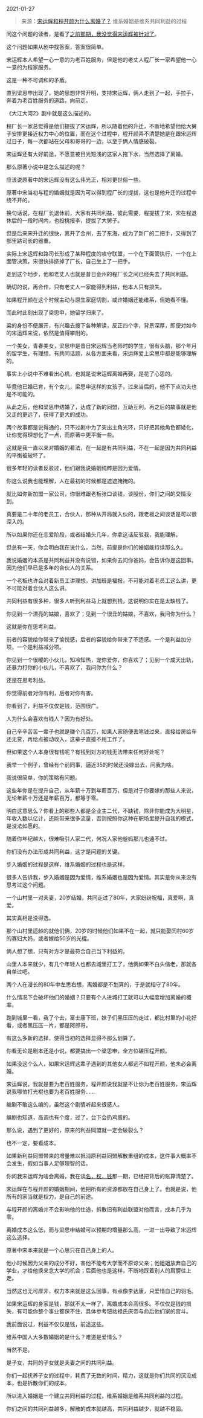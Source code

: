 2021-01-27

> 来源：[宋运辉和程开颜为什么离婚了？](http://mp.weixin.qq.com/s?__biz=MzU0MjYwNDU2Mw==&mid=2247496095&idx=2&sn=50fab10718d21a9a2ac5076b3dde258f&chksm=fb1a9de3cc6d14f51bd69f4caf8b1885e5f36dd8873f2dead4c316614204fae0298d4c0015d5&scene=27#wechat_redirect)
> 维系婚姻是维系共同利益的过程

问这个问题的读者，是看了[之前那期，我没觉得宋运辉被针对了](https://mp.weixin.qq.com/s?__biz=MzU0MjYwNDU2Mw==&mid=2247495660&idx=1&sn=ab3278a4675c8403b84aabbe09d0e616&chksm=fb1a8390cc6d0a86e5be648c1c39a612ccd25f795c674276e6c335d67931c91bc3baf2c2d85b&scene=21#wechat_redirect)。

  

这个问题如果从剧中找答案，答案很简单。

  

宋运辉本人希望一心一意的为老百姓服务，但是他的老丈人程厂长一家希望他一心一意的为程家服务。

  

这是一种不可调和的矛盾。

  

直到梁思申出现了，她的思想非常开明，支持宋运辉，俩人走到了一起，手拉手，奔着为老百姓服务的道路，向前走。

  

《大江大河2》剧中就是这么描述的。

  

程厂长一家总觉得是他们提拔了宋运辉，所以随着他的升迁，不断地希望他给大舅子安排更接近权力中心的位置，而在这个过程中，程开颜弄不清楚她是在跟宋运辉过日子，每一次都站在父母和哥哥的一边，以至于俩人情感破裂。

  

宋运辉还有大好前途，不愿意被目光短浅的这家人拖下水，当然选择了离婚。

  

那么原著小说中是怎么描述的呢？

  

应该说原著中的宋运辉没有这么伟光正，相对更世俗一些。

  

原著中宋当初与程的婚姻就是因为可以得到程厂长的提拔，这也是他升迁的过程中绕不开的。

  

换句话说，在程厂长退休前，大家有共同利益，彼此需要，程提拔了宋，宋在程退休后的一段时间内，也投桃报李，提拔了大舅子。

  

但是后来宋升迁的很快，离开了金州，去了东海，成为了新厂的二把手，又得到了部里路司长的器重。

  

实际上宋运辉和路司长形成了某种程度的攻守联盟，一个在下面管执行，一个在上面管决策，宋很快排挤掉了厂长，自己坐上了一把手。

  

走到这个地步，他和老丈人也就是昔日金州的程厂长之间已经失去了共同利益。

  

确切的说，再合作，只有老丈人一家能得到利益，他本人只有损失。

  

如果程开颜在这个时候主动与原生家庭切割，或许婚姻还能维系，但她看不懂。

  

而此时此刻出现了梁思申，她留学归来了。

  

粱的身份不便展开，有兴趣去搜下各种解读，反正四个字，背景深厚，即便对如今的宋运辉来说，依然是值得攀附的。

  

一个美女，青春美女，梁思申是昔日宋运辉当老师时的学生，很有头脑，那个年月的留学生，有理想，有共同话题，从各方面来看，宋运辉爱上梁思申都是能够理解的。

  

事实上小说中不难看出心机，也就是说宋运辉离婚再娶，是花了心思的。

  

毕竟他已婚已育，有个女儿，梁思申这样的女孩子，过来当后妈，他不下点功夫也是不可能的。

  

从此之后，他和梁思申结婚了，达成了新的同盟，互助互利。再之后的故事就是他又走的更远了，获得了更大的成功。

  

两个故事都是说得通的，只不过剧中为了突出主角光环，只好把其他角色都矮化，让你觉得理想化了一点，而原著中更平衡一些。

  

这就是我一直以来对婚姻的看法，在一起是有共同利益，不在一起是因为共同利益的平衡被破坏了。  

  

很多年轻的读者反驳过，他们跟我说婚姻纯粹是因为爱情。

  

你这么说我也能理解，人在最初的时候都是遮遮掩掩的。

  

就比如你新加盟一家公司，你很难跟老板张口谈钱，谈股份，你们之间的交情没到。

  

真要是二十年的老员工，合伙人，那种从开局就入伙的，跟老板之间谈话是可以很深入的。

  

所以如果你还在恋爱阶段，或者结婚头几年，你拿这话反驳我，我能理解。

  

但总有一天，你会明白我在说什么，当然，前提是你们的婚姻能持续那么久。

  

我说婚姻的本质是共同利益并没有说错，如果你去问你爸妈，会告诉你是这回事。因为他们早已是多年的合伙人的关系。

  

一个老板也许会对着新员工讲理想，讲加班是福报，不可能对着老员工这么讲，更不可能对着合伙人这么讲。

  

共同利益有很多种，很多人听到利益马上就想到钱，这说明你实在是太缺钱了。

  

你见到一个漂亮的姑娘，喜欢了；见到一个很丑的姑娘，不喜欢，我问你为什么？

  

这就是你在思考利益。

  

前者的容貌给你带来了愉悦感，后者的容貌给你带来了不适感。一个是利益加分项，一个是利益减分项。

  

你见到一个很暖的小伙儿，知冷知热，宠你爱你，你喜欢了；见到一个成天出轨，还暴力打你的小伙儿，不喜欢了，我问你为什么？

  

还是在思考利益。

  

你觉得前者对你有利，后者对你有害。

  

你看到了，利益不仅仅是钱，范围很广。

  

人为什么会喜欢有钱人？因为有好处。

  

自己辛辛苦苦一辈子也就是赚个几百万，如果人家随便丢笔钱过来，直接给房给车还无贷，再给点被动收入，这辈子直接不用工作了。

  

但如果这个人本身很有钱呢？有钱到对方的钱无法带来任何好处呢？

  

我举一个例子，曾经有个前同事，逼近35的时候还没嫁出去，问我为啥。

  

我说很简单，你的策略有问题。

  

这些年你是在提升自己，从年薪十万到年薪百万，但是对于你要嫁的那些人来说，无论年薪十万还是年薪百万，都等于零。

  

明白这意思么？你看上的那些人都是企业主二代，不缺钱，除非你能成为大明星，年收入数以亿计，还能带来很多流量，否则按照你这种在职场里提升自我的模式，是没法如愿的。

  

随着你年纪越大，很难吸引人家二代，何况人家他爸妈那儿也通不过。  

  

你们没有办法形成共同利益，这才是问题的关键。

  

步入婚姻的过程是这样，维系婚姻的过程也是这样。

  

很多人告诉我，步入婚姻是因为爱情，维系婚姻也是因为爱情。其实是你从来没有思考过这个问题。

  

一个山村里一对夫妻，20岁结婚，共同走过了80年，大家纷纷祝福，真爱啊，真爱。

  

其实真相是没得选。

  

那个山村里适龄的就他们俩，20岁的时候他们如果不在一起，就只能娶同村60岁的寡妇大妈，或者嫁给50岁的光棍。

  

俩人想了想，只有对方才是最符合自己当下利益的。

  

山里人本来就少，有几个年轻人也都去城里打工了，他俩如果不白头偕老，那就各自单过吧。

  

两个人在漫长的80年中左思右想，离婚都是不划算的，于是就相守了80年。

  

什么情况下会破坏他们的婚姻？只要有个人进城打工就可以大幅度增加离婚的概率。

  

跑到城里一看，我了个去，富士康下班，妹子们黑压压的走过，都比村里的小花好看，或者黑压压一片，都是阿郎哥。

  

有这么多新的选择，使得当初的选择显得不那么划算了。

  

你看无论是剧本还是小说，都要搞出一个梁思申，全方位碾压程开颜。

  

如果没这个么人，如果宋运辉这辈子遇到的其他女人都远不如程开颜，他未必会离婚。

  

宋运辉说，我就是要为老百姓服务，程开颜说我就是不让你为老百姓服务，宋运辉说我哪怕打光棍也要为老百姓服务......

  

编剧不敢这么编的，虽然这个剧情听起来很感人。

  

编剧也知道，高调也有个度，过了，台下会扔鸡蛋的。

  

那么说，遇到了更好的，原来的利益同盟就一定会破裂么？

  

也不一定，要看成本。

  

如果新利益同盟带来的增量难以抵消原利益同盟解散重组的成本，这件事大概率不会发生，假如当事人足够理智的话。

  

你问我宋运辉为啥会离婚，我在谈[名，权，钱](http://mp.weixin.qq.com/s?__biz=MzU0MjYwNDU2Mw==&mid=2247495264&idx=1&sn=915221dbccef01346e64c9c87ef65caf&chksm=fb1a821ccc6d0b0abd44167dfa0eb5ddd5ca8c0dbbc3070715fd788f9afb0464513d4bbfbc78&scene=21#wechat_redirect)那一期，已经把背后的账算清楚了。

  

宋运辉在与程开颜的婚姻期间，他把所有的资源都放在自己身上了。也就是说，他所有的家当就是权力，是自己的前途。

  

与程开颜的离婚并不会影响他的仕途，拆散旧有利益联盟对他而言，成本几乎为零。

  

离婚成本这么低，而与梁思申结婚可以预期的增量那么高，一进一出导致了宋运辉这么选择。

  

原著中宋本来就是一个心思只在自己身上的人。

  

他小时候因为父亲的成分不好，害他不能考大学而不原谅父亲；他姐姐放弃自己的学业，才给他换来念大学的机会；后面他也是这样，不断地踩着别人的肩膀往上走。

  

当然这也无可厚非，权力本来就是这么回事，有点像李达康，只爱惜自己的羽毛。

  

如果宋运辉的身家是钱，那就不太一样了，离婚成本会高很多。不仅仅是钱的损失，有可能你整个事业都保不住，具体参考钮祜禄氏庆帝与俞后他们家的宫斗。

  

我前面说过，利益不仅仅是钱，前途这些。

  

维系中国人大多数婚姻的是什么？难道是爱情么？

  

当然不是。

  

是子女，共同的子女就是夫妻之间的共同利益。

  

你们一起抚养子女的过程中，耗费了无数的时间，精力，这就是你们共同的沉没成本，也是拆散你们的成本。

  

所以进入婚姻是一个建立共同利益的过程，维系婚姻是维系共同利益的过程。

  

你们之间的共同利益越多，解散的成本就越高，共同利益越少，就越不稳固。

